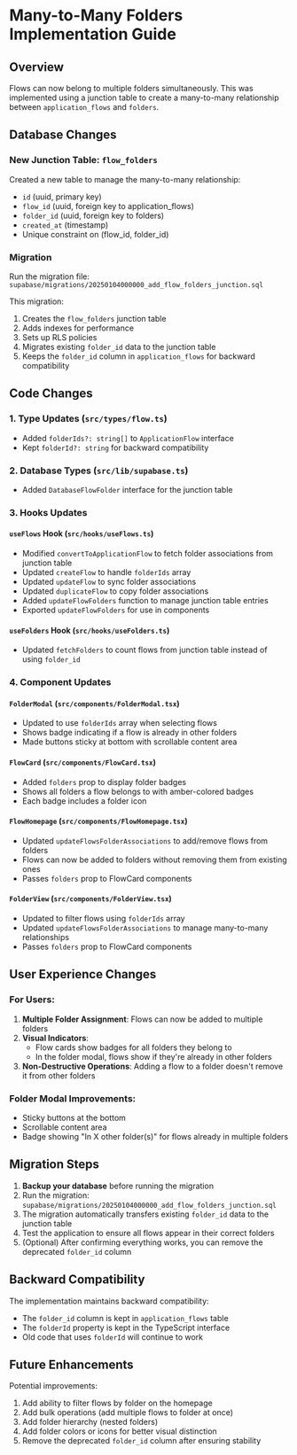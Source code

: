 # Many-to-Many Folders Implementation Guide

## Overview
Flows can now belong to multiple folders simultaneously. This was implemented using a junction table to create a many-to-many relationship between `application_flows` and `folders`.

## Database Changes

### New Junction Table: `flow_folders`
Created a new table to manage the many-to-many relationship:
- `id` (uuid, primary key)
- `flow_id` (uuid, foreign key to application_flows)
- `folder_id` (uuid, foreign key to folders)
- `created_at` (timestamp)
- Unique constraint on (flow_id, folder_id)

### Migration
Run the migration file: `supabase/migrations/20250104000000_add_flow_folders_junction.sql`

This migration:
1. Creates the `flow_folders` junction table
2. Adds indexes for performance
3. Sets up RLS policies
4. Migrates existing `folder_id` data to the junction table
5. Keeps the `folder_id` column in `application_flows` for backward compatibility

## Code Changes

### 1. Type Updates (`src/types/flow.ts`)
- Added `folderIds?: string[]` to `ApplicationFlow` interface
- Kept `folderId?: string` for backward compatibility

### 2. Database Types (`src/lib/supabase.ts`)
- Added `DatabaseFlowFolder` interface for the junction table

### 3. Hooks Updates

#### `useFlows` Hook (`src/hooks/useFlows.ts`)
- Modified `convertToApplicationFlow` to fetch folder associations from junction table
- Updated `createFlow` to handle `folderIds` array
- Updated `updateFlow` to sync folder associations
- Updated `duplicateFlow` to copy folder associations
- Added `updateFlowFolders` function to manage junction table entries
- Exported `updateFlowFolders` for use in components

#### `useFolders` Hook (`src/hooks/useFolders.ts`)
- Updated `fetchFolders` to count flows from junction table instead of using `folder_id`

### 4. Component Updates

#### `FolderModal` (`src/components/FolderModal.tsx`)
- Updated to use `folderIds` array when selecting flows
- Shows badge indicating if a flow is already in other folders
- Made buttons sticky at bottom with scrollable content area

#### `FlowCard` (`src/components/FlowCard.tsx`)
- Added `folders` prop to display folder badges
- Shows all folders a flow belongs to with amber-colored badges
- Each badge includes a folder icon

#### `FlowHomepage` (`src/components/FlowHomepage.tsx`)
- Updated `updateFlowsFolderAssociations` to add/remove flows from folders
- Flows can now be added to folders without removing them from existing ones
- Passes `folders` prop to FlowCard components

#### `FolderView` (`src/components/FolderView.tsx`)
- Updated to filter flows using `folderIds` array
- Updated `updateFlowsFolderAssociations` to manage many-to-many relationships
- Passes `folders` prop to FlowCard components

## User Experience Changes

### For Users:
1. **Multiple Folder Assignment**: Flows can now be added to multiple folders
2. **Visual Indicators**: 
   - Flow cards show badges for all folders they belong to
   - In the folder modal, flows show if they're already in other folders
3. **Non-Destructive Operations**: Adding a flow to a folder doesn't remove it from other folders

### Folder Modal Improvements:
- Sticky buttons at the bottom
- Scrollable content area
- Badge showing "In X other folder(s)" for flows already in multiple folders

## Migration Steps

1. **Backup your database** before running the migration
2. Run the migration: `supabase/migrations/20250104000000_add_flow_folders_junction.sql`
3. The migration automatically transfers existing `folder_id` data to the junction table
4. Test the application to ensure all flows appear in their correct folders
5. (Optional) After confirming everything works, you can remove the deprecated `folder_id` column

## Backward Compatibility

The implementation maintains backward compatibility:
- The `folder_id` column is kept in `application_flows` table
- The `folderId` property is kept in the TypeScript interface
- Old code that uses `folderId` will continue to work

## Future Enhancements

Potential improvements:
1. Add ability to filter flows by folder on the homepage
2. Add bulk operations (add multiple flows to folder at once)
3. Add folder hierarchy (nested folders)
4. Add folder colors or icons for better visual distinction
5. Remove the deprecated `folder_id` column after ensuring stability

